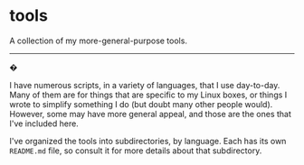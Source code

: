 tools
=====

A collection of my more-general-purpose tools.

---

�

I have numerous scripts, in a variety of languages, that I use
day-to-day.  Many of them are for things that are specific to my Linux
boxes, or things I wrote to simplify something I do (but doubt many
other people would).  However, some may have more general appeal, and
those are the ones that I've included here.


I've organized the tools into subdirectories, by language.  Each has
its own `README.md` file, so consult it for more details about that
subdirectory.
